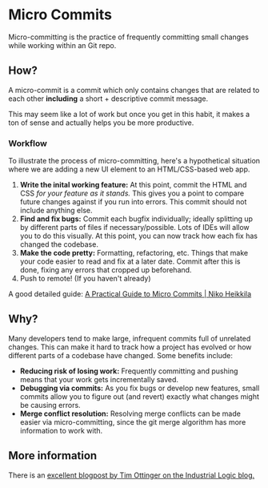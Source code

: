 # Micro Commits

Micro-committing is the practice of frequently committing small changes while working within an Git repo.

## How?

A micro-commit is a commit which only contains changes that are related to each other **including** a short + descriptive commit message.

This may seem like a lot of work but once you get in this habit, it makes a ton of sense and actually helps you be more productive.

### Workflow

To illustrate the process of micro-committing, here's a hypothetical situation where we are adding a new UI element to an HTML/CSS-based web app.

1. **Write the inital working feature:**
   At this point, commit the HTML and CSS _for your feature as it stands._ This gives you a point to compare future changes against if you run into errors. This commit should not include anything else.
2. **Find and fix bugs:** Commit each bugfix individually; ideally splitting up by different parts of files if necessary/possible. Lots of IDEs will allow you to do this visually. At this point, you can now track how each fix has changed the codebase.
3. **Make the code pretty:** Formatting, refactoring, etc. Things that make your code easier to read and fix at a later date. Commit after this is done, fixing any errors that cropped up beforehand.
4. Push to remote! (If you haven't already)

A good detailed guide: [A Practical Guide to Micro Commits | Niko Heikkila](https://world.hey.com/niko.heikkila/a-practical-guide-to-micro-commits-a37151eb)

## Why?

Many developers tend to make large, infrequent commits full of unrelated changes. This can make it hard to track how a project has evolved or how different parts of a codebase have changed. Some benefits include:

- **Reducing risk of losing work:** Frequently committing and pushing means that your work gets incrementally saved.
- **Debugging via commits:** As you fix bugs or develop new features, small commits allow you to figure out (and revert) exactly what changes might be causing errors.
- **Merge conflict resolution:** Resolving merge conflicts can be made easier via micro-committing, since the git merge algorithm has more information to work with.

## More information

There is an [excellent blogpost by Tim Ottinger on the Industrial Logic blog.](https://www.industriallogic.com/blog/whats-this-about-micro-commits/)

